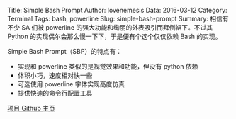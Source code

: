 Title: Simple Bash Prompt
Author: lovenemesis
Data: 2016-03-12
Category: Terminal
Tags: bash, powerline
Slug: simple-bash-prompt
Summary: 相信有不少 SA 们被 powerline 的强大功能和绚丽的外表吸引而拜倒裙下。不过其 Python 的实现偶尔会那么慢一下下，于是便有个这个仅仅依赖 Bash 的实现。

Simple Bash Prompt（SBP）的特点有：

* 实现和 powerline 类似的是视觉效果和功能，但没有 python 依赖
* 体积小巧，速度相对快一些
* 可选使用 powerline 字体实现高度仿真
* 提供快速的命令行配置工具

[项目 Github 主页](https://github.com/brujoand/sbp)
